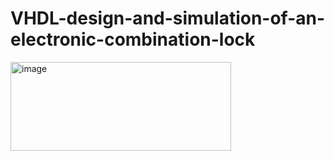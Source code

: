 # VHDL-design-and-simulation-of-an-electronic-combination-lock

<img width="353" height="142" alt="image" src="https://github.com/user-attachments/assets/4bb6fdce-53b6-4881-ae88-16ca993e751e" />

